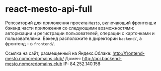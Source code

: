 # react-mesto-api-full
Репозиторий для приложения проекта `Mesto`, включающий фронтенд и бэкенд части приложения со следующими возможностями: авторизации и регистрации пользователей, операции с карточками и пользователями. Бэкенд расположите в директории `backend/`, а фронтенд - в `frontend/`. 
  
Ссылка на сайт, размещенный на Яндекс.Облаке: http://frontend-mesto.nomoredomains.club/
Домен: http://api.backend-mesto.nomoredomains.club
IP: 84.252.140.158



